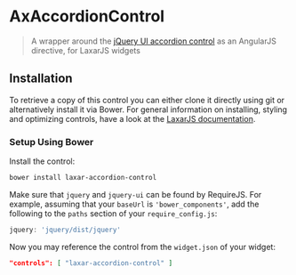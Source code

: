 # AxAccordionControl

> A wrapper around the [jQuery UI accordion control](https://jqueryui.com/accordion/) as an AngularJS directive, for LaxarJS widgets

## Installation

To retrieve a copy of this control you can either clone it directly using git or alternatively install it via Bower.
For general information on installing, styling and optimizing controls, have a look at the [LaxarJS documentation](https://github.com/LaxarJS/laxar/blob/master/docs/manuals/installing_controls.md).

### Setup Using Bower

Install the control:

```sh
bower install laxar-accordion-control
```

Make sure that `jquery` and `jquery-ui` can be found by RequireJS.
For example, assuming that your `baseUrl` is `'bower_components'`, add the following to the `paths` section of your `require_config.js`:

```js
jquery: 'jquery/dist/jquery'
```

Now you may reference the control from the `widget.json` of your widget:
 
```json
"controls": [ "laxar-accordion-control" ]
```

